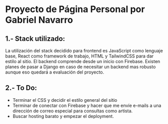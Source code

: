 # Proyecto de Página Personal por Gabriel Navarro

## 1.- Stack utilizado: 
La utilización del stack decidido para frontend es JavaScript como
lenguaje base, React como framework de trabajo, HTML y TailwindCSS para
dar estilo al sitio. 
El backend comprende desde un inicio con Firebase. Existen planes de pasar a Django 
en caso de necesitar un backend mas robusto aunque eso quedará a evaluación 
del proyecto. 

## 2.- To Do:
- Terminar el CSS y decidir el estilo general del sitio
- Terminar de conectar con Firebase y hacer que me envíe e-mails a una dirección
de correo especial para consultas como artista.
- Buscar hosting barato y empezar el deployment. 

